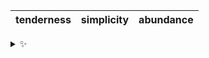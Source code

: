 | tenderness | simplicity | abundance |
| :--------: | :--------: | :-------: |

<details>
  <summary>✨</summary>
  These words are chosen at random each day. New words will appear here tomorrow morning.
</details>